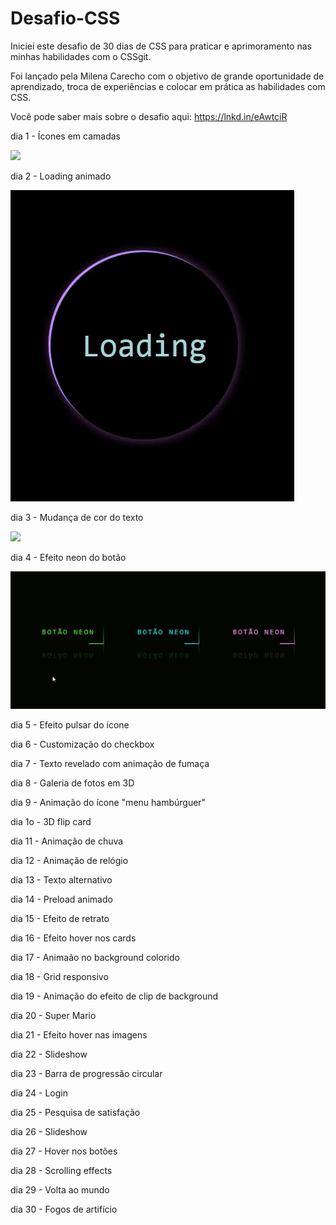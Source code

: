 # Desafio-CSS

Iniciei este desafio de 30 dias de CSS para praticar e aprimoramento nas minhas habilidades com o CSSgit.

Foi lançado pela Milena Carecho com o objetivo de grande oportunidade de aprendizado, troca de experiências e colocar em prática as habilidades com CSS.

Você pode saber mais sobre o desafio aqui:
https://lnkd.in/eAwtciR

dia 1 - Ícones em camadas

![](https://drive.google.com/file/d/19Rp0dwluzl_rybXYR3WiZ19mG6G7ZLRe/view?usp=sharing)

dia 2 - Loading animado

![](./Gifs/dia2.gif)

dia 3 - Mudança de cor do texto

![](./Gifs/dia3.gif)

dia 4 - Efeito neon do botão

![](./Gifs/dia4.gif)

dia 5 - Efeito pulsar do ícone

dia 6 - Customização do checkbox

dia 7 - Texto revelado com animação de fumaça

dia 8 - Galeria de fotos em 3D

dia 9 - Animação do ícone "menu hambúrguer"

dia 1o - 3D flip card

dia 11 - Animação de chuva

dia 12 - Animação de relógio

dia 13 - Texto alternativo

dia 14 - Preload animado

dia 15 - Efeito de retrato

dia 16 - Efeito hover nos cards

dia 17 - Animaão no background colorido

dia 18 - Grid responsivo

dia 19 - Animação do efeito de clip de background

dia 20 - Super Mario

dia 21 - Efeito hover nas imagens

dia 22 - Slideshow

dia 23 - Barra de progressão circular

dia 24 - Login

dia 25 - Pesquisa de satisfação

dia 26 - Slideshow

dia 27 - Hover nos botões

dia 28 - Scrolling effects

dia 29 - Volta ao mundo

dia 30 - Fogos de artifício
